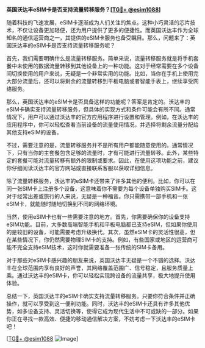 **英国沃达丰eSIM卡是否支持流量转移服务？[[TG💪+ @esim1088](https://t.me/s/esim1088)]**

随着科技的飞速发展，eSIM卡逐渐成为人们关注的焦点。这种小巧灵活的芯片技术，不仅让设备更加轻便，还为用户提供了更多的便捷性。而英国沃达丰作为全球知名的通信运营商之一，其提供的eSIM卡服务也备受瞩目。那么，问题来了：英国沃达丰的eSIM卡是否支持流量转移服务呢？

首先，我们需要明确什么是流量转移服务。简单来说，流量转移服务就是将手机套餐中未使用的数据流量转移到其他设备上的一种功能。这对于经常需要在多个设备间切换使用的用户来说，无疑是一个非常实用的功能。比如，当你在手机上使用完大部分流量后，还可以将剩余的流量转移到平板电脑或者智能手表上，继续享受网络服务。

那么，英国沃达丰的eSIM卡是否具备这样的功能呢？答案是肯定的。沃达丰的eSIM卡确实支持流量转移服务，但具体的实现方式和条件可能会有所不同。通常情况下，用户可以通过沃达丰的官方应用程序进行设置和管理。例如，在沃达丰的应用程序中，你可以轻松查看当前设备的流量使用情况，并选择将剩余流量分配给其他支持eSIM的设备。

不过，需要注意的是，流量转移服务并不是所有用户都能随意使用的。通常情况下，只有当你的主套餐包含足够的流量时，才有可能进行流量转移。此外，某些特定的套餐可能对流量转移有额外的限制或要求。因此，在使用这项功能之前，建议你仔细阅读沃达丰的官方网站或直接联系客服以获取详细信息。

除了流量转移服务，沃达丰的eSIM卡还带来了许多其他的便利。比如，你可以在同一张SIM卡上注册多个设备，这意味着你不需要为每个设备单独购买SIM卡。这对于经常出差或旅行的人来说，无疑是一种福音。你只需携带一部手机和一张eSIM卡，就能随时随地切换到不同的网络环境。

当然，使用eSIM卡也有一些需要注意的地方。首先，你需要确保你的设备支持eSIM功能。目前，大多数高端智能手机和平板电脑都已支持eSIM，但如果你使用的是较旧的设备，可能需要考虑升级换代。其次，虽然eSIM卡的灵活性很高，但在某些情况下，你仍然需要物理SIM卡的支持。例如，有些国家或地区的运营商可能不完全支持eSIM技术，这时你就需要准备一张传统的SIM卡备用。

对于那些对eSIM卡感兴趣的朋友来说，英国沃达丰无疑是一个不错的选择。沃达丰在全球范围内享有良好的声誉，其网络覆盖范围广、信号稳定，且服务质量上乘。通过沃达丰的eSIM卡，你可以轻松实现跨设备的流量共享，极大地提升使用体验。

总结一下，英国沃达丰的eSIM卡确实支持流量转移服务。只要你符合条件并正确操作，就可以享受到这一便利功能。同时，沃达丰的eSIM卡还具有许多其他优势，如多设备支持、灵活切换等，使得它成为现代生活中不可或缺的一部分。如果你正在寻找一款高效、便捷的移动通信解决方案，不妨考虑一下沃达丰的eSIM卡吧！

[[TG💪+ @esim1088](https://t.me/s/esim1088) ![Image](https://i.postimg.cc/4NQfJmqS/Snipaste-2025-05-13-00-14-12.png)]